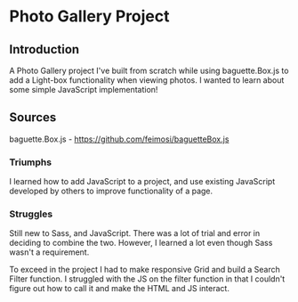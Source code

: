 # Photo Gallery Project

## Introduction
A Photo Gallery project I've built from scratch while using baguette.Box.js to add a Light-box functionality when viewing photos. I wanted to learn about some simple JavaScript implementation!

## Sources
baguette.Box.js - https://github.com/feimosi/baguetteBox.js

### Triumphs
I learned how to add JavaScript to a project, and use existing JavaScript developed by others to improve functionality of a page.

### Struggles
Still new to Sass, and JavaScript. There was a lot of trial and error in deciding to combine the two. However, I learned a lot even though Sass wasn't a requirement.

To exceed in the project I had to make responsive Grid and build a Search Filter function. I struggled with the JS on the filter function in that I couldn't figure out how to call it and make the HTML and JS interact.